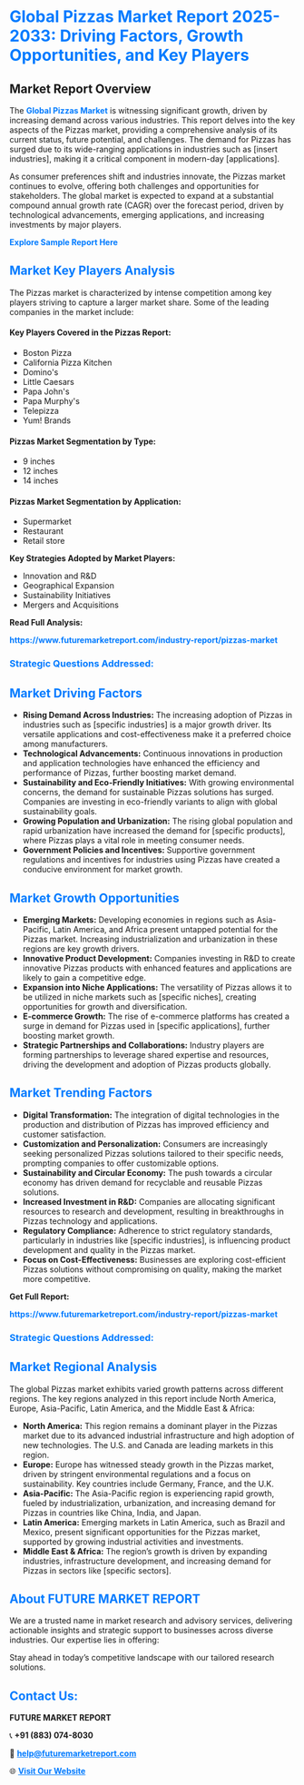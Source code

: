 <h1 style="color: #007BFF;">Global Pizzas Market Report 2025-2033: Driving Factors, Growth Opportunities, and Key Players</h1>

<section id="overview">
<h2>Market Report Overview</h2>
<p>The <a href="https://www.futuremarketreport.com/industry-report/pizzas-market" style="color: #007BFF; text-decoration: none;"><strong>Global Pizzas Market</strong></a> is witnessing significant growth, driven by increasing demand across various industries. This report delves into the key aspects of the Pizzas market, providing a comprehensive analysis of its current status, future potential, and challenges. The demand for Pizzas has surged due to its wide-ranging applications in industries such as [insert industries], making it a critical component in modern-day [applications].</p>
<p>As consumer preferences shift and industries innovate, the Pizzas market continues to evolve, offering both challenges and opportunities for stakeholders. The global market is expected to expand at a substantial compound annual growth rate (CAGR) over the forecast period, driven by technological advancements, emerging applications, and increasing investments by major players.</p>
</section>

<section id="overview">
<p><a href="https://www.futuremarketreport.com/request-sample/reportId=109802" style="color: #007BFF; text-decoration: none;"><strong>Explore Sample Report Here</strong></a></p>
</section>

<section id="key-players">
<h2 style="color: #007BFF;">Market Key Players Analysis</h2>
<p>The Pizzas market is characterized by intense competition among key players striving to capture a larger market share. Some of the leading companies in the market include:</p>
<h4>Key Players Covered in the Pizzas Report:</h4>
<ul><li>Boston Pizza</li><li>California Pizza Kitchen</li><li>Domino&#039;s</li><li>Little Caesars</li><li>Papa John&#039;s</li><li>Papa Murphy&#039;s</li><li>Telepizza</li><li>Yum! Brands</li></ul>
<h4>Pizzas Market Segmentation by Type:</h4>
<ul><li>9 inches</li><li>12 inches</li><li>14 inches</li></ul>

<h4>Pizzas Market Segmentation by Application:</h4>
<ul><li>Supermarket</li><li>Restaurant</li><li>Retail store</li></ul>
<p><strong>Key Strategies Adopted by Market Players:</strong></p>
<ul>
<li>Innovation and R&D</li>
<li>Geographical Expansion</li>
<li>Sustainability Initiatives</li>
<li>Mergers and Acquisitions</li>
</ul>
</section>

<section>
<p><strong>Read Full Analysis: </strong></p><a href="https://www.futuremarketreport.com/industry-report/pizzas-market" style="color: #007BFF; text-decoration: none;"><strong>https://www.futuremarketreport.com/industry-report/pizzas-market</strong></a>
<h3 style="color: #007BFF;">Strategic Questions Addressed:</h3>
</section>

<section id="driving-factors">
<h2 style="color: #007BFF;">Market Driving Factors</h2>
<ul>
<li><strong>Rising Demand Across Industries:</strong> The increasing adoption of Pizzas in industries such as [specific industries] is a major growth driver. Its versatile applications and cost-effectiveness make it a preferred choice among manufacturers.</li>
<li><strong>Technological Advancements:</strong> Continuous innovations in production and application technologies have enhanced the efficiency and performance of Pizzas, further boosting market demand.</li>
<li><strong>Sustainability and Eco-Friendly Initiatives:</strong> With growing environmental concerns, the demand for sustainable Pizzas solutions has surged. Companies are investing in eco-friendly variants to align with global sustainability goals.</li>
<li><strong>Growing Population and Urbanization:</strong> The rising global population and rapid urbanization have increased the demand for [specific products], where Pizzas plays a vital role in meeting consumer needs.</li>
<li><strong>Government Policies and Incentives:</strong> Supportive government regulations and incentives for industries using Pizzas have created a conducive environment for market growth.</li>
</ul>
</section>

<section id="growth-opportunities">
<h2 style="color: #007BFF;">Market Growth Opportunities</h2>
<ul>
<li><strong>Emerging Markets:</strong> Developing economies in regions such as Asia-Pacific, Latin America, and Africa present untapped potential for the Pizzas market. Increasing industrialization and urbanization in these regions are key growth drivers.</li>
<li><strong>Innovative Product Development:</strong> Companies investing in R&D to create innovative Pizzas products with enhanced features and applications are likely to gain a competitive edge.</li>
<li><strong>Expansion into Niche Applications:</strong> The versatility of Pizzas allows it to be utilized in niche markets such as [specific niches], creating opportunities for growth and diversification.</li>
<li><strong>E-commerce Growth:</strong> The rise of e-commerce platforms has created a surge in demand for Pizzas used in [specific applications], further boosting market growth.</li>
<li><strong>Strategic Partnerships and Collaborations:</strong> Industry players are forming partnerships to leverage shared expertise and resources, driving the development and adoption of Pizzas products globally.</li>
</ul>
</section>

<section id="trending-factors">
<h2 style="color: #007BFF;">Market Trending Factors</h2>
<ul>
<li><strong>Digital Transformation:</strong> The integration of digital technologies in the production and distribution of Pizzas has improved efficiency and customer satisfaction.</li>
<li><strong>Customization and Personalization:</strong> Consumers are increasingly seeking personalized Pizzas solutions tailored to their specific needs, prompting companies to offer customizable options.</li>
<li><strong>Sustainability and Circular Economy:</strong> The push towards a circular economy has driven demand for recyclable and reusable Pizzas solutions.</li>
<li><strong>Increased Investment in R&D:</strong> Companies are allocating significant resources to research and development, resulting in breakthroughs in Pizzas technology and applications.</li>
<li><strong>Regulatory Compliance:</strong> Adherence to strict regulatory standards, particularly in industries like [specific industries], is influencing product development and quality in the Pizzas market.</li>
<li><strong>Focus on Cost-Effectiveness:</strong> Businesses are exploring cost-efficient Pizzas solutions without compromising on quality, making the market more competitive.</li>
</ul>
</section>

<section>
<p><strong>Get Full Report: </strong></p><a href="https://www.futuremarketreport.com/industry-report/pizzas-market" style="color: #007BFF; text-decoration: none;"><strong>https://www.futuremarketreport.com/industry-report/pizzas-market</strong></a>
<h3 style="color: #007BFF;">Strategic Questions Addressed:</h3>
</section>


<section id="regional-analysis">
<h2 style="color: #007BFF;">Market Regional Analysis</h2>
<p>The global Pizzas market exhibits varied growth patterns across different regions. The key regions analyzed in this report include North America, Europe, Asia-Pacific, Latin America, and the Middle East & Africa:</p>
<ul>
<li><strong>North America:</strong> This region remains a dominant player in the Pizzas market due to its advanced industrial infrastructure and high adoption of new technologies. The U.S. and Canada are leading markets in this region.</li>
<li><strong>Europe:</strong> Europe has witnessed steady growth in the Pizzas market, driven by stringent environmental regulations and a focus on sustainability. Key countries include Germany, France, and the U.K.</li>
<li><strong>Asia-Pacific:</strong> The Asia-Pacific region is experiencing rapid growth, fueled by industrialization, urbanization, and increasing demand for Pizzas in countries like China, India, and Japan.</li>
<li><strong>Latin America:</strong> Emerging markets in Latin America, such as Brazil and Mexico, present significant opportunities for the Pizzas market, supported by growing industrial activities and investments.</li>
<li><strong>Middle East & Africa:</strong> The region’s growth is driven by expanding industries, infrastructure development, and increasing demand for Pizzas in sectors like [specific sectors].</li>
</ul>
</section>

<footer>
<h2 style="color: #007BFF;">About FUTURE MARKET REPORT</h2>
<p>We are a trusted name in market research and advisory services, delivering actionable insights and strategic support to businesses across diverse industries. Our expertise lies in offering:</p>

<p>Stay ahead in today’s competitive landscape with our tailored research solutions.</p>

<h2 style="color: #007BFF;">Contact Us:</h2>
<p><strong>FUTURE MARKET REPORT</strong></p>
<p>📞 <strong>+91 (883) 074-8030</strong></p>
<p>📧 <strong><a href="mailto:help@futuremarketreport.com" style="color: #007BFF;">help@futuremarketreport.com</a></strong></p>
<p>🌐 <strong><a href="https://www.futuremarketreport.com/" style="color: #007BFF;">Visit Our Website</a></strong></p>
</footer>